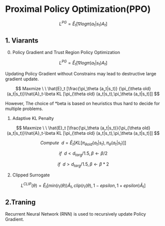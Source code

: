 # Proximal Policy Optimization(PPO)

$$ 
    L^{PG}= \hat{E}_t [\nabla log \pi (a_t|s_t) A_t]
$$

## 1. Viarants
  
  0) Policy Gradient and Trust Region Policy Optimization

$$ 
    L^{PG}= \hat{E}_t [\nabla log \pi (a_t|s_t) A_t]
$$

Updating Policy Gradient without Constrains may lead to destructive large gradient update. 



$$
    Maxmize \ \ \hat{E}_t [\frac{\pi_\theta (a_t|s_t)} {\pi_{\theta old} (a_t|s_t)}\hat{A}_t-\beta KL [\pi_{\theta old} (a_t|s_t),\pi_\theta (a_t|s_t)]]
$$
 
However, The choice of  *beta is based on heuristics thus hard to decide for multiple problems.

  1) Adaptive KL Penalty

$$
    Maxmize \ \ \hat{E}_t [\frac{\pi_\theta (a_t|s_t)}{\pi_{\theta old}(a_t|s_t)}\hat{A}_t-\beta KL [\pi_{\theta old} (a_t|s_t),\pi_\theta (a_t|s_t)]]
$$

$$ 
    Compute \ \ d = \hat{E}_t[KL [\pi_{\theta old} (a_t|s_t),\pi_\theta (a_t|s_t)]]
$$
 
$$
    if \ \ d < d_{targ}/1.5, \beta \leftarrow \beta / 2
$$

$$
    if \ \ d > d_{targ}/1.5, \beta \leftarrow \beta * 2
$$

  2) Clipped Surrogate
 
$$
    L^{CLIP} (\theta) = \hat{E}_t[min(r_t (\theta)) \hat{A}_t, clip(r_t (\theta) , 1-epsilon, 1+epsilon) \hat{A}_t]
$$


## 2.Traning

  Recurrent Neural Network (RNN) is used to recursively update Policy Gradient.
  

